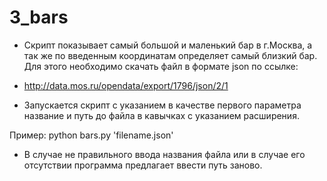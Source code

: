 # 3_bars
* Скрипт показывает самый большой и маленький бар в г.Москва, а так же по введенным координатам определяет самый близкий бар. 
Для этого необходимо скачать файл в формате json по ссылке:

* http://data.mos.ru/opendata/export/1796/json/2/1

* Запускается скрипт с указанием в качестве первого параметра название
и путь до файла в кавычках с указанием расширения.

Пример: python bars.py 'filename.json'

* В случае не правильного ввода названия файла или в случае его отсутствии программа предлагает ввести путь заново.
